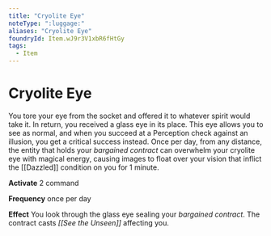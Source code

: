 ```yaml
---
title: "Cryolite Eye"
noteType: ":luggage:"
aliases: "Cryolite Eye"
foundryId: Item.wJ9r3V1xbR6fHtGy
tags:
  - Item
---
```


# Cryolite Eye

You tore your eye from the socket and offered it to whatever spirit would take it. In return, you received a glass eye in its place. This eye allows you to see as normal, and when you succeed at a Perception check against an illusion, you get a critical success instead. Once per day, from any distance, the entity that holds your _bargained contract_ can overwhelm your cryolite eye with magical energy, causing images to float over your vision that inflict the [[Dazzled]] condition on you for 1 minute.

**Activate** 2 command

**Frequency** once per day

**Effect** You look through the glass eye sealing your _bargained contract_. The contract casts _[[See the Unseen]]_ affecting you.
